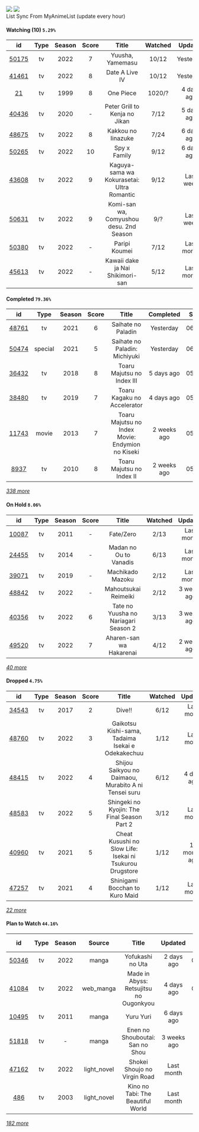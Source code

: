 [![](https://img.shields.io/badge/MyAnimeList-2E51A2?logo=MyAnimeList&logoColor=FFFFFF&style=flat)](https://myanimelist.net/profile/Faelayis)
[![](https://img.shields.io/badge/Anilist-02A9FF?logo=AniList&logoColor=FFFFFF&style=flat)](https://anilist.co/user/Faelayis/)<br>
List Sync From MyAnimeList (update every hour)

#### Watching (10) ``5.29%``

|                      id                      | Type | Season | Score |                    Title                   | Watched |   Updated  | Start Date |
| :------------------------------------------: | :--: | :----: | :---: | :----------------------------------------: | :-----: | :--------: | :--------: |
| [50175](https://myanimelist.net/anime/50175) |  tv  |  2022  |   7   |              Yuusha, Yamemasu              |  10/12  |  Yesterday | 04/06/2022 |
| [41461](https://myanimelist.net/anime/41461) |  tv  |  2022  |   8   |               Date A Live IV               |  10/12  |  Yesterday | 04/08/2022 |
|    [21](https://myanimelist.net/anime/21)    |  tv  |  1999  |   8   |                  One Piece                 |  1020/? | 4 days ago | 01/01/2014 |
| [40436](https://myanimelist.net/anime/40436) |  tv  |  2020  |   -   |        Peter Grill to Kenja no Jikan       |   7/12  | 5 days ago | 05/13/2022 |
| [48675](https://myanimelist.net/anime/48675) |  tv  |  2022  |   8   |             Kakkou no Iinazuke             |   7/24  | 6 days ago | 04/25/2022 |
| [50265](https://myanimelist.net/anime/50265) |  tv  |  2022  |   10  |                Spy x Family                |   9/12  | 6 days ago | 04/09/2022 |
| [43608](https://myanimelist.net/anime/43608) |  tv  |  2022  |   9   | Kaguya-sama wa Kokurasetai: Ultra Romantic |   9/12  |  Last week | 04/09/2022 |
| [50631](https://myanimelist.net/anime/50631) |  tv  |  2022  |   9   |   Komi-san wa, Comyushou desu. 2nd Season  |   9/?   |  Last week | 04/07/2022 |
| [50380](https://myanimelist.net/anime/50380) |  tv  |  2022  |   -   |                Paripi Koumei               |   7/12  | Last month | 05/01/2022 |
| [45613](https://myanimelist.net/anime/45613) |  tv  |  2022  |   -   |      Kawaii dake ja Nai Shikimori-san      |   5/12  | Last month | 04/10/2022 |

*[](https://github.com/Faelayis/MyAnimeList-History/blob/master/List/Anime/watching.md)*

#### Completed ``79.36%``

|                      id                      |   Type  | Season | Score |                                                   Title                                                   |   Completed   | Start Date | Finish Date |
| :------------------------------------------: | :-----: | :----: | :---: | :-------------------------------------------------------------------------------------------------------: | :-----------: | :--------: | :---------: |
| [48761](https://myanimelist.net/anime/48761) |    tv   |  2021  |   6   |                                             Saihate no Paladin                                            |   Yesterday   | 06/10/2022 |  06/10/2022 |
| [50474](https://myanimelist.net/anime/50474) | special |  2021  |   5   |                                       Saihate no Paladin: Michiyuki                                       |   Yesterday   | 06/10/2022 |  06/10/2022 |
| [36432](https://myanimelist.net/anime/36432) |    tv   |  2018  |   8   |                                         Toaru Majutsu no Index III                                        |   5 days ago  | 05/28/2022 |  06/07/2022 |
| [38480](https://myanimelist.net/anime/38480) |    tv   |  2019  |   7   |                                        Toaru Kagaku no Accelerator                                        |   4 days ago  | 05/14/2022 |  06/07/2022 |
| [11743](https://myanimelist.net/anime/11743) |  movie  |  2013  |   7   |                              Toaru Majutsu no Index Movie: Endymion no Kiseki                             |  2 weeks ago  | 05/27/2022 |  05/28/2022 |
|  [8937](https://myanimelist.net/anime/8937)  |    tv   |  2010  |   8   |                                         Toaru Majutsu no Index II                                         |  2 weeks ago  | 05/20/2022 |  05/27/2022 |


*[338 more](https://github.com/Faelayis/MyAnimeList-History/blob/master/List/Anime/completed.md)*

#### On Hold ``8.06%``

|                      id                      |   Type  | Season | Score |                          Title                          | Watched |    Updated    | Start Date |
| :------------------------------------------: | :-----: | :----: | :---: | :-----------------------------------------------------: | :-----: | :-----------: | :--------: |
| [10087](https://myanimelist.net/anime/10087) |    tv   |  2011  |   -   |                        Fate/Zero                        |   2/13  |   Last month  | 04/26/2022 |
| [24455](https://myanimelist.net/anime/24455) |    tv   |  2014  |   -   |                  Madan no Ou to Vanadis                 |   6/13  |   Last month  | 04/22/2022 |
| [39071](https://myanimelist.net/anime/39071) |    tv   |  2019  |   -   |                     Machikado Mazoku                    |   2/12  |   Last month  | 04/19/2022 |
| [48842](https://myanimelist.net/anime/48842) |    tv   |  2022  |   -   |                   Mahoutsukai Reimeiki                  |   2/12  |  3 weeks ago  | 04/09/2022 |
| [40356](https://myanimelist.net/anime/40356) |    tv   |  2022  |   6   |           Tate no Yuusha no Nariagari Season 2          |   3/13  |  3 weeks ago  | 04/06/2022 |
| [49520](https://myanimelist.net/anime/49520) |    tv   |  2022  |   7   |                 Aharen-san wa Hakarenai                 |   4/12  |  2 weeks ago  | 04/01/2022 |


*[40 more](https://github.com/Faelayis/MyAnimeList-History/blob/master/List/Anime/on_hold.md)*

#### Dropped ``4.75%``

|                      id                      | Type | Season | Score |                                     Title                                    | Watched |    Updated    | Start Date |
| :------------------------------------------: | :--: | :----: | :---: | :--------------------------------------------------------------------------: | :-----: | :-----------: | :--------: |
| [34543](https://myanimelist.net/anime/34543) |  tv  |  2017  |   2   |                                    Dive!!                                    |   6/12  |   Last month  | 05/03/2022 |
| [48760](https://myanimelist.net/anime/48760) |  tv  |  2022  |   3   |               Gaikotsu Kishi-sama, Tadaima Isekai e Odekakechuu              |   1/12  |   Last month  | 04/12/2022 |
| [48415](https://myanimelist.net/anime/48415) |  tv  |  2022  |   4   |             Shijou Saikyou no Daimaou, Murabito A ni Tensei suru             |   6/12  |   4 days ago  | 04/08/2022 |
| [48583](https://myanimelist.net/anime/48583) |  tv  |  2022  |   5   |                  Shingeki no Kyojin: The Final Season Part 2                 |   3/12  |   Last month  | 01/28/2022 |
| [40960](https://myanimelist.net/anime/40960) |  tv  |  2021  |   5   |           Cheat Kusushi no Slow Life: Isekai ni Tsukurou Drugstore           |   1/12  | 11 months ago | 07/08/2021 |
| [47257](https://myanimelist.net/anime/47257) |  tv  |  2021  |   4   |                        Shinigami Bocchan to Kuro Maid                        |   1/12  |   Last month  | 07/05/2021 |


*[22 more](https://github.com/Faelayis/MyAnimeList-History/blob/master/List/Anime/dropped.md)*

#### Plan to Watch ``44.16%``

|                      id                      |   Type  | Season |    Source    |                                                         Title                                                        |    Updated    | Plan Start Date |
| :------------------------------------------: | :-----: | :----: | :----------: | :------------------------------------------------------------------------------------------------------------------: | :-----------: | :-------------: |
| [50346](https://myanimelist.net/anime/50346) |    tv   |  2022  |     manga    |                                                   Yofukashi no Uta                                                   |   2 days ago  |    07/08/2022   |
| [41084](https://myanimelist.net/anime/41084) |    tv   |  2022  |   web_manga  |                                        Made in Abyss: Retsujitsu no Ougonkyou                                        |   4 days ago  |    07/06/2022   |
| [10495](https://myanimelist.net/anime/10495) |    tv   |  2011  |     manga    |                                                       Yuru Yuri                                                      |   6 days ago  |        -        |
| [51818](https://myanimelist.net/anime/51818) |    tv   |    -   |     manga    |                                            Enen no Shouboutai: San no Shou                                           |  3 weeks ago  |        -        |
| [47162](https://myanimelist.net/anime/47162) |    tv   |  2022  |  light_novel |                                             Shokei Shoujo no Virgin Road                                             |   Last month  |        -        |
|   [486](https://myanimelist.net/anime/486)   |    tv   |  2003  |  light_novel |                                           Kino no Tabi: The Beautiful World                                          |   Last month  |        -        |


*[182 more](https://github.com/Faelayis/MyAnimeList-History/blob/master/List/Anime/plan_to_watch.md)*
